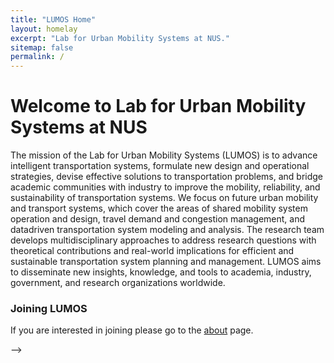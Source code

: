 ```yaml
---
title: "LUMOS Home"
layout: homelay
excerpt: "Lab for Urban Mobility Systems at NUS."
sitemap: false
permalink: /
---
```


# Welcome to Lab for Urban Mobility Systems at NUS

<!-- ![image](https://s3.eu-west-1.amazonaws.com/presspage-production-content/uploads/2580/mit_report-1-103449.jpg){: style="width: 250px; float: left;margin-right: 20px; border: 10px"} -->

The mission of the Lab for Urban Mobility Systems (LUMOS) is to advance intelligent transportation systems, formulate new design and operational strategies, devise effective solutions to transportation problems, and bridge academic communities with industry to improve the mobility, reliability, and sustainability of transportation systems. We focus on future urban mobility and transport systems, which cover the areas of shared mobility system operation and design, travel demand and congestion management, and datadriven transportation system modeling and analysis. The research team develops multidisciplinary approaches to address research questions with theoretical contributions and real-world implications for efficient and sustainable transportation system planning and management. LUMOS aims to disseminate new insights, knowledge, and tools to academia, industry, government, and research organizations worldwide.

### Joining LUMOS
If you are interested in joining please go to the [about](about) page. 

<!-- <!-<figure class="third">
<img src="{{ site.url }}{{ site.baseurl }}/images/logopic/Logo_NIMH.png" style="width: 200px">	<img src="{{ site.url }}{{ site.baseurl }}/images/logopic/Logo_SFARI.png" style="width: 200px">

<img src="{{ site.url }}{{ site.baseurl }}/images/logopic/Logo_ASF.jpeg" style="width: 200px"> <img src="{{ site.url }}{{ site.baseurl }}/images/logopic/Logo_BBRF.png" style="width: 200px">
</figure> -->
 -->





